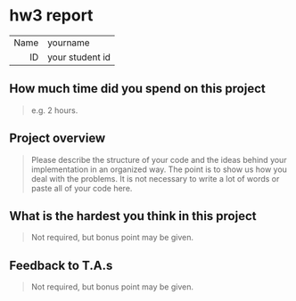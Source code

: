 # hw3 report

|      |                 |
| ---: | :-------------- |
| Name | yourname        |
|   ID | your student id |

## How much time did you spend on this project

> e.g. 2 hours.

## Project overview

> Please describe the structure of your code and the ideas behind your implementation in an organized way.
> The point is to show us how you deal with the problems. It is not necessary to write a lot of words or paste all of your code here.

## What is the hardest you think in this project

> Not required, but bonus point may be given.

## Feedback to T.A.s

> Not required, but bonus point may be given.
